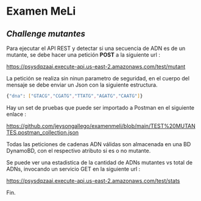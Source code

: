 # Examen MeLi
## _Challenge mutantes_

Para ejecutar el API REST y detectar si una secuencia de ADN es de un mutante, se debe hacer una petición <b>POST</b> a la siguiente url :

https://psysdqzaai.execute-api.us-east-2.amazonaws.com/test/mutant

La petición se realiza sin ninun parametro de seguridad, en el cuerpo del mensaje se debe enviar un Json con la siguiente estructura.
```sh
{"dna": ["GTACG","CGATG","TTATG","AGATG","CAATG"]}
```
Hay un set de pruebas que puede ser importado a Postman en el siguiente enlace :

https://github.com/jeysongallego/examenmeli/blob/main/TEST%20MUTANTES.postman_collection.json

Todas las peticiones de cadenas ADN válidas son almacenada en una BD DynamoBD, con el respectivo atributo si es o no mutante.

Se puede ver una estadistica de la cantidad de ADNs mutantes vs total de ADNs, invocando un servicio GET en la siguiente url :

https://psysdqzaai.execute-api.us-east-2.amazonaws.com/test/stats

Fin.